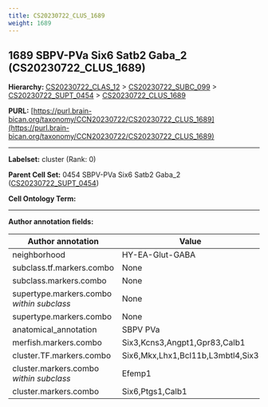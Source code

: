 ```yaml
---
title: CS20230722_CLUS_1689
weight: 1689
---
```

## 1689 SBPV-PVa Six6 Satb2 Gaba_2 (CS20230722_CLUS_1689)
<b>Hierarchy: </b>
[CS20230722_CLAS_12](../CS20230722_CLAS_12) >
[CS20230722_SUBC_099](../CS20230722_SUBC_099) >
[CS20230722_SUPT_0454](../CS20230722_SUPT_0454) >
[CS20230722_CLUS_1689](../CS20230722_CLUS_1689)

**PURL:** [https://purl.brain-bican.org/taxonomy/CCN20230722/CS20230722_CLUS_1689](https://purl.brain-bican.org/taxonomy/CCN20230722/CS20230722_CLUS_1689)

---


**Labelset:** cluster (Rank: 0)

**Parent Cell Set:** 0454 SBPV-PVa Six6 Satb2 Gaba_2 ([CS20230722_SUPT_0454](../CS20230722_SUPT_0454))



**Cell Ontology Term:** 

[MARKER GENES.]: #


---

[TRANSFERRED ANNOTATIONS.]: #


[AUTHOR ANNOTATION FIELDS.]: #


**Author annotation fields:**

| Author annotation | Value |
|-------------------|-------|
|neighborhood|HY-EA-Glut-GABA|
|subclass.tf.markers.combo|None|
|subclass.markers.combo|None|
|supertype.markers.combo _within subclass_|None|
|supertype.markers.combo|None|
|anatomical_annotation|SBPV PVa|
|merfish.markers.combo|Six3,Kcns3,Angpt1,Gpr83,Calb1|
|cluster.TF.markers.combo|Six6,Mkx,Lhx1,Bcl11b,L3mbtl4,Six3|
|cluster.markers.combo _within subclass_|Efemp1|
|cluster.markers.combo|Six6,Ptgs1,Calb1|
